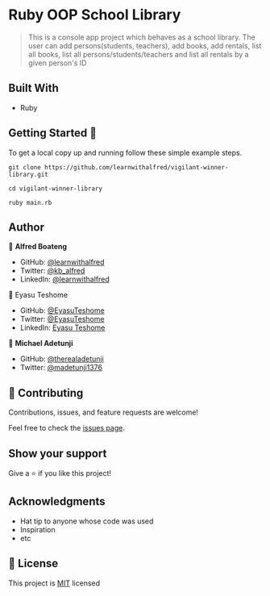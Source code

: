 # Ruby OOP School Library

> This is a console app project which behaves as a school library. The user can add persons(students, teachers), add books, add rentals, list all books, list all persons/students/teachers and list all rentals by a given person's ID

## Built With

- Ruby


## Getting Started 🙌

To get a local copy up and running follow these simple example steps.

```
git clone https://github.com/learnwithalfred/vigilant-winner-library.git

cd vigilant-winner-library

ruby main.rb

```

## Author

👤 **Alfred Boateng**

- GitHub: [@learnwithalfred](https://github.com/learnwithalfred)
- Twitter: [@kb_alfred](https://twitter.com/kb_alfred)
- LinkedIn: [@learnwithalfred](https://www.linkedin.com/in/learnwithalfred/)

👤 Eyasu Teshome

- GitHub: [@EyasuTeshome](https://github.com/EyasuTeshome)
- Twitter: [@EyasuTeshome](https://twitter.com/EyasuTeshome)
- LinkedIn: [Eyasu Teshome](https://linkedin.com/in/EyasuTeshome)

👤 **Michael Adetunji**
- GitHub: [@therealadetunji](https://github.com/therealadetunji)
- Twitter: [@madetunji1376](https://twitter.com/madetunji1376)

## 🤝 Contributing

Contributions, issues, and feature requests are welcome!

Feel free to check the [issues page](../../issues/).

## Show your support

Give a ⭐️ if you like this project!

## Acknowledgments

- Hat tip to anyone whose code was used
- Inspiration
- etc

## 📝 License

This project is [MIT](./MIT.md) licensed
